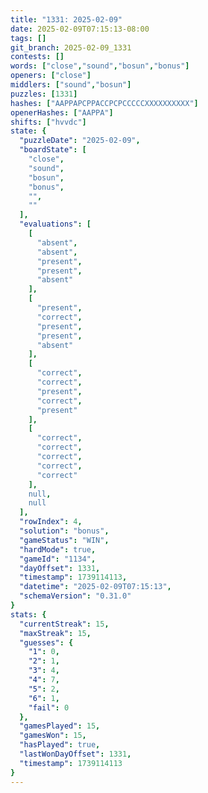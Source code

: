 ```yaml
---
title: "1331: 2025-02-09"
date: 2025-02-09T07:15:13-08:00
tags: []
git_branch: 2025-02-09_1331
contests: []
words: ["close","sound","bosun","bonus"]
openers: ["close"]
middlers: ["sound","bosun"]
puzzles: [1331]
hashes: ["AAPPAPCPPACCPCPCCCCCXXXXXXXXXX"]
openerHashes: ["AAPPA"]
shifts: ["hvvdc"]
state: {
  "puzzleDate": "2025-02-09",
  "boardState": [
    "close",
    "sound",
    "bosun",
    "bonus",
    "",
    ""
  ],
  "evaluations": [
    [
      "absent",
      "absent",
      "present",
      "present",
      "absent"
    ],
    [
      "present",
      "correct",
      "present",
      "present",
      "absent"
    ],
    [
      "correct",
      "correct",
      "present",
      "correct",
      "present"
    ],
    [
      "correct",
      "correct",
      "correct",
      "correct",
      "correct"
    ],
    null,
    null
  ],
  "rowIndex": 4,
  "solution": "bonus",
  "gameStatus": "WIN",
  "hardMode": true,
  "gameId": "1134",
  "dayOffset": 1331,
  "timestamp": 1739114113,
  "datetime": "2025-02-09T07:15:13",
  "schemaVersion": "0.31.0"
}
stats: {
  "currentStreak": 15,
  "maxStreak": 15,
  "guesses": {
    "1": 0,
    "2": 1,
    "3": 4,
    "4": 7,
    "5": 2,
    "6": 1,
    "fail": 0
  },
  "gamesPlayed": 15,
  "gamesWon": 15,
  "hasPlayed": true,
  "lastWonDayOffset": 1331,
  "timestamp": 1739114113
}
---
```

<!-- more -->
